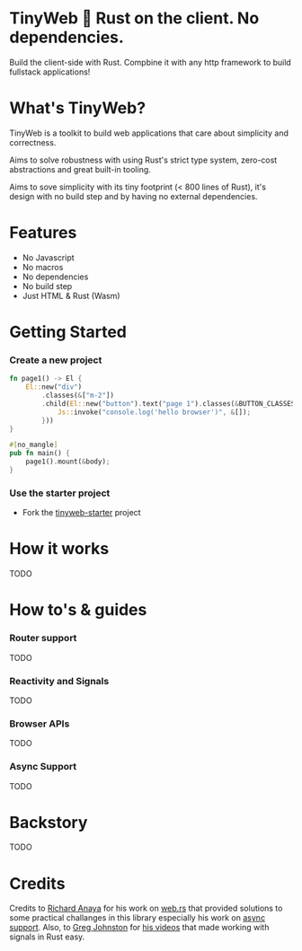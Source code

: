# TinyWeb 🔌 Rust on the client. No dependencies.

Build the client-side with Rust. Compbine it with any http framework to build fullstack applications!

# What's TinyWeb?

TinyWeb is a toolkit to build web applications that care about simplicity and correctness.

Aims to solve robustness with using Rust's strict type system, zero-cost abstractions and great built-in tooling.

Aims to sove simplicity with its tiny footprint (< 800 lines of Rust), it's design with no build step and by having no external dependencies.

# Features

- No Javascript
- No macros
- No dependencies
- No build step
- Just HTML & Rust (Wasm)

# Getting Started

### Create a new project

```rs
fn page1() -> El {
    El::new("div")
        .classes(&["m-2"])
        .child(El::new("button").text("page 1").classes(&BUTTON_CLASSES).on_event("click", move |_| {
            Js::invoke("console.log('hello browser')", &[]);
        }))
}

#[no_mangle]
pub fn main() {
    page1().mount(&body);
}
```

### Use the starter project

- Fork the [tinyweb-starter](https://github.com/LiveDuo/tinyweb-starter) project

# How it works

TODO

# How to's & guides

### Router support

TODO

### Reactivity and Signals

TODO

### Browser APIs

TODO

### Async Support

TODO

# Backstory

TODO

# Credits

Credits to [Richard Anaya](https://github.com/richardanaya) for his work on [web.rs](https://github.com/richardanaya/web.rs) that provided solutions to some practical challanges in this library especially his work on [async support](https://github.com/richardanaya/web.rs/blob/master/crates/web/src/executor.rs). Also, to [Greg Johnston](https://github.com/gbj) for [his videos](https://www.youtube.com/@gbjxc/videos) that made working with signals in Rust easy.
